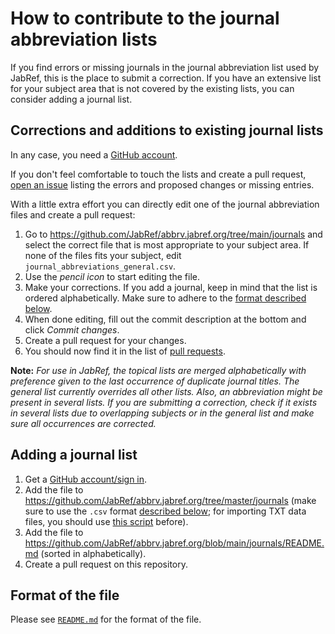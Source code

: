 # How to contribute to the journal abbreviation lists

If you find errors or missing journals in the journal abbreviation list used by JabRef, this is the place to submit a correction.
If you have an extensive list for your subject area that is not covered by the existing lists, you can consider adding a journal list.

## Corrections and additions to existing journal lists

In any case, you need a [GitHub account](https://github.com/login).

If you don't feel comfortable to touch the lists and create a pull request, [open an issue](https://github.com/JabRef/abbrv.jabref.org/issues) listing the errors and proposed changes or missing entries.

With a little extra effort you can directly edit one of the journal abbreviation files and create a pull request:

1. Go to <https://github.com/JabRef/abbrv.jabref.org/tree/main/journals> and select the correct file that is most appropriate to your subject area. If none of the files fits your subject, edit `journal_abbreviations_general.csv`.
2. Use the *pencil icon* to start editing the file.
3. Make your corrections. If you add a journal, keep in mind that the list is ordered alphabetically. Make sure to adhere to the [format described below](#format-of-the-file).
4. When done editing, fill out the commit description at the bottom and click *Commit changes*.
5. Create a pull request for your changes.
6. You should now find it in the list of [pull requests](https://github.com/JabRef/abbrv.jabref.org/pulls).

**Note:** *For use in JabRef, the topical lists are merged alphabetically with preference given to the last occurrence of duplicate journal titles. The general list currently overrides all other lists. Also, an abbreviation might be present in several lists. If you are submitting a correction, check if it exists in several lists due to overlapping subjects or in the general list and make sure all occurrences are corrected.*

## Adding a journal list

1. Get a [GitHub account/sign in](https://github.com/login).
2. Add the file to <https://github.com/JabRef/abbrv.jabref.org/tree/master/journals> (make sure to use the `.csv` format [described below](#format-of-the-file); for importing TXT data files, you should use [this script](scripts/convert_txt2csv.py) before).
3. Add the file to <https://github.com/JabRef/abbrv.jabref.org/blob/main/journals/README.md> (sorted in alphabetically).
4. Create a pull request on this repository.

## Format of the file

Please see [`README.md`](./README.md) for the format of the file.
